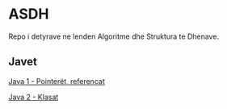 # ASDH

Repo i detyrave ne lenden Algoritme dhe Struktura te Dhenave.

## Javet
 [Java 1  - Pointerët, referencat](https://github.com/adnit/ASDH/tree/master/Java1)
 
 [Java 2  - Klasat](https://github.com/adnit/ASDH/tree/master/Java2)
